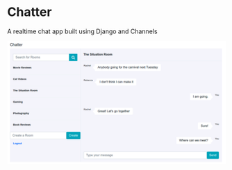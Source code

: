 <h1>Chatter</h1>

A realtime chat app built using Django and Channels

![Chatter.png](https://github.com/TomHellCat/Chatter/blob/main/Chatter.png)
